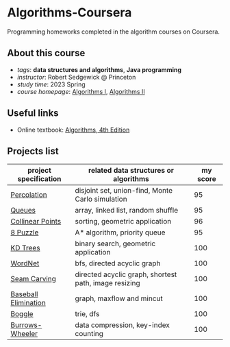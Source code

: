 # Algorithms-Coursera
Programming homeworks completed in the algorithm courses on Coursera.
## About this course
- *tags*: **data structures and algorithms**, **Java programming**
- *instructor*: Robert Sedgewick @ Princeton
- *study time*: 2023 Spring
- *course homepage*: [Algorithms I](https://www.coursera.org/learn/algorithms-part1), [Algorithms II](https://www.coursera.org/learn/algorithms-part2)

## Useful links
- Online textbook: [Algorithms, 4th Edition](https://algs4.cs.princeton.edu/home/)

## Projects list
|project specification|related data structures or algorithms|my score|
|---|---|---|
|[Percolation](https://coursera.cs.princeton.edu/algs4/assignments/percolation/specification.php)|disjoint set, union-find, Monte Carlo simulation|95|
|[Queues](https://coursera.cs.princeton.edu/algs4/assignments/queues/specification.php)|array, linked list, random shuffle|95|
|[Collinear Points](https://coursera.cs.princeton.edu/algs4/assignments/collinear/specification.php)|sorting, geometric application|96|
|[8 Puzzle](https://coursera.cs.princeton.edu/algs4/assignments/8puzzle/specification.php)|A\* algorithm, priority queue|95|
|[KD Trees](https://coursera.cs.princeton.edu/algs4/assignments/kdtree/specification.php)|binary search, geometric application|100|
|[WordNet](https://coursera.cs.princeton.edu/algs4/assignments/wordnet/specification.php)|bfs, directed acyclic graph|100|
|[Seam Carving](https://coursera.cs.princeton.edu/algs4/assignments/seam/specification.php)|directed acyclic graph, shortest path, image resizing|100|
|[Baseball Elimination](https://coursera.cs.princeton.edu/algs4/assignments/baseball/specification.php)|graph, maxflow and mincut|100|
|[Boggle](https://coursera.cs.princeton.edu/algs4/assignments/boggle/specification.php)|trie, dfs|100|
|[Burrows-Wheeler](https://coursera.cs.princeton.edu/algs4/assignments/burrows/specification.php)|data compression, key-index counting|100|
